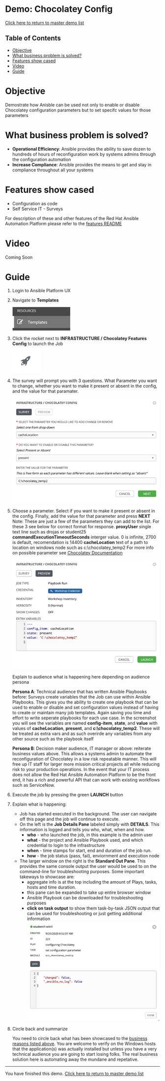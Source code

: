# Demo: Chocolatey Config

[Click here to return to master demo list](../../README.md#demo-repository)

## Table of Contents

* [Objective](#objective)
* [What business problem is solved?](#what-business-problem-is-solved)
* [Features show cased](#features-show-cased)
* [Video](#video)
* [Guide](#guide)

# Objective

Demostrate how Anisble can be used not only to enable or disable Chocolatey configuration parameters but to set specifc values for those parameters

# What business problem is solved?

- **Operational Efficiency**:
  Ansible provides the ability to save dozen to hundreds of hours of reconfiguration work by systems admins through the configuration automation
- **Increase Compliance**:
  Ansible provides the means to get and stay in compliance throughout all your systems


  

# Features show cased

- Configuration as code
- Self Service IT - Surveys

For description of these and other features of the Red Hat Ansible Automation Platform please refer to the [features README](../features.md)

# Video

Coming Soon

# Guide

1. Login to Ansible Platform UX

2. Navigate to **Templates**

     ![job templates](../../images/templates.png)

3. Click the rocket next to **INFRASTRUCTURE / Chocolatey Features Config** to launch the Job

     ![rocket launch](../../images/rocket.png)

4.  The survey will prompt you with 3 questions. What Parameter you want to change, whether you want to make it present or absent in the config, and the value for that paramater.

     ![survey choice](../../images/choco_config_survey.jpeg)

5. Choose a parameter. Select if you want to make it present or absent in the config. Finally, add the value for that parameter and press **NEXT** 
   Note: These are just a few of the parameters they can add to the list. For these 3 see below for correct format for response.
   **proxyUser** single text line such as drojas or student25
   **commandExecutionTimeoutSeconds** interger value. 0 is infinite, 2700 is default, recomendation is 14400
   **cacheLocation** text of a path to location on windows node such as c:\chocolatey_temp2
   For more info on possible parameter see [Chocolatey Documentation](https://chocolatey.org/docs/chocolatey-configuration)

     ![survey preview](../../images/choco_config_survey_preview.jpeg)

     Explain to audience what is happening here depending on audience persona

    **Persona A**: Technical audience that has written Ansible Playbooks before:
    Surveys create variables that the Job can use within Ansible Playbooks. This gives you the ability to create one playbook that can be used to enable or disable and set configuration values instead of having to create or maintain many job templates. Again saving you time and effort to write seperate playbooks for each use case.  In the screenshot you will see the variables are named **config-item**, **state**, and **value**  with values of  **cacheLocation**, **present**, and **c:\chocolatey_temp2**. These will be treated as extra vars and as such overirde any variables from any other source such as the playbook itself

    **Persona B**: Decision maker audience, IT manager or above:
    reiterate business values above.  This allows a systems admin to automate the reconfiguration of Chocolatey in a low risk repeatable manner.  This will free up IT staff for larger more mission critical projects all while reducing risk to your production operations. In the event that your IT process does not allow the Red Hat Ansible Automation Platform to be the front end, it has a rich and powerful API that can work with existing workflows such as ServiceNow.

6. Execute the job by pressing the green **LAUNCH** button

7. Explain what is happening:

     - Job has started executed in the background.  The user can navigate off this page and the job will continue to execute.
     - On the left is the **Job Details Pane** labeled simply with **DETAILS**.  This information is logged and tells you who, what, when and how.
       - **who** - who launched the job, in this example is the admin user
       - **what** - the project and Ansible Playbook used, and which credential to login to the infrastructure
       - **when** - time stamps for start, end and duration of the job run.
       - **how** - the job status (pass, fail), enviornment and execution node
     - The larger window on the right is the **Standard Out Pane**.  This provides the same console output the user would be used to on the command-line for troubleshooting purposes.  Some important takeways to showcase are:
       - aggregate info is at the top including the amount of Plays, tasks, hosts and time duration.
       - this pane can be expanded to take up entire browser window
       - Ansible Playbook can be downloaded for troubleshooting purposes
       - **click on task output** to show them task-by-task JSON output that can be used for troubleshooting or just getting additional information
       ![task breakdown](../../images/choco_config_task_output.jpeg)

8. Circle back and summarize

     You need to circle back what has been showcased to the [business reasons listed above](#what-business-problem-is-solved).  You are welcome to verify on the Windows hosts that the application(s) was actually installed but unless you have a very technical audience you are going to start losing folks.  The real business solution here is automating away the mundane and repetative. 



---
You have finished this demo.  [Click here to return to master demo list](../../README.md#demo-repository)
